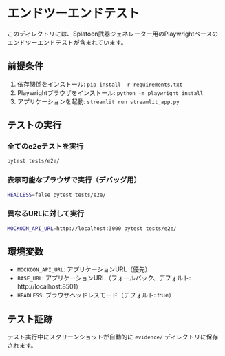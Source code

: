 # エンドツーエンドテスト

このディレクトリには、Splatoon武器ジェネレーター用のPlaywrightベースのエンドツーエンドテストが含まれています。

## 前提条件

1. 依存関係をインストール: `pip install -r requirements.txt`
2. Playwrightブラウザをインストール: `python -m playwright install`
3. アプリケーションを起動: `streamlit run streamlit_app.py`

## テストの実行

### 全てのe2eテストを実行
```bash
pytest tests/e2e/
```

### 表示可能なブラウザで実行（デバッグ用）
```bash
HEADLESS=false pytest tests/e2e/
```

### 異なるURLに対して実行
```bash
MOCKOON_API_URL=http://localhost:3000 pytest tests/e2e/
```

## 環境変数

- `MOCKOON_API_URL`: アプリケーションURL（優先）
- `BASE_URL`: アプリケーションURL（フォールバック、デフォルト: http://localhost:8501）
- `HEADLESS`: ブラウザヘッドレスモード（デフォルト: true）

## テスト証跡

テスト実行中にスクリーンショットが自動的に `evidence/` ディレクトリに保存されます。